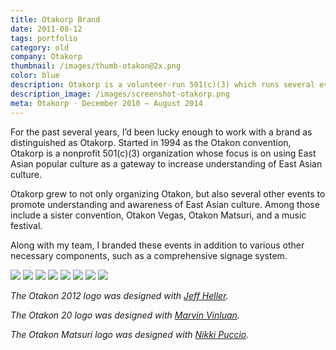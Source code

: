 ```yaml
---
title: Otakorp Brand
date: 2011-08-12
tags: portfolio
category: old
company: Otakorp
thumbnail: /images/thumb-otakon@2x.png
color: blue
description: Otakorp is a volunteer-run 501(c)(3) which runs several events. One of those events includes Otakon, an annual convention with 30,000+ attendees. My team was responsible for the visual language and design for Otakorp and its events.
description_image: /images/screenshot-otakorp.png
meta: Otakorp · December 2010 — August 2014
---
```


For the past several years, I’d been lucky enough to work with a brand as distinguished as Otakorp. Started in 1994 as the Otakon convention, Otakorp is a nonprofit 501(c)(3) organization whose focus is on using East Asian popular culture as a gateway to increase understanding of East Asian culture.

Otakorp grew to not only organizing Otakon, but also several other events to promote understanding and awareness of East Asian culture. Among those include a sister convention, Otakon Vegas, Otakon Matsuri, and a music festival.

Along with my team, I branded these events in addition to various other necessary components, such as a comprehensive signage system.

<img src="/images/otakon-1.jpg">
<img src="/images/otakon-7.jpg">
<img src="/images/otakon-10.jpg">
<img src="/images/otakon-11.jpg">
<img src="/images/otakon-8.jpg">
<img src="/images/otakon-9.jpg">
<img src="/images/otakon-3.jpg">
<img src="/images/otakon-6.jpg">

_The Otakon 2012 logo was designed with [Jeff Heller](https://twitter.com/gambitt1982)._

_The Otakon 20 logo was designed with [Marvin Vinluan](https://twitter.com/motokotoki)._

_The Otakon Matsuri logo was designed with [Nikki Puccio](https://twitter.com/NPuccio_Photos)._
